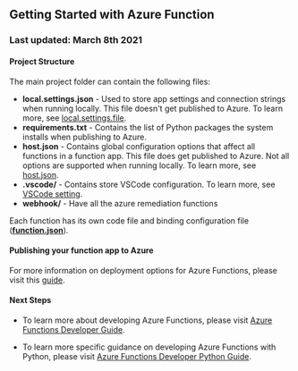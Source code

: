 ## Getting Started with Azure Function
### Last updated: March 8th 2021

#### Project Structure
The main project folder <azure> can contain the following files:

* **local.settings.json** - Used to store app settings and connection strings when running locally. This file doesn't get published to Azure. To learn more, see [local.settings.file](https://aka.ms/azure-functions/python/local-settings).
* **requirements.txt** - Contains the list of Python packages the system installs when publishing to Azure.
* **host.json** - Contains global configuration options that affect all functions in a function app. This file does get published to Azure. Not all options are supported when running locally. To learn more, see [host.json](https://aka.ms/azure-functions/python/host.json).
* **.vscode/** -  Contains store VSCode configuration. To learn more, see [VSCode setting](https://aka.ms/azure-functions/python/vscode-getting-started).
* **webhook/** -  Have all the azure remediation functions

Each function has its own code file and binding configuration file ([**function.json**](https://aka.ms/azure-functions/python/function.json)).

#### Publishing your function app to Azure 

For more information on deployment options for Azure Functions, please visit this [guide](https://docs.microsoft.com/en-us/azure/azure-functions/create-first-function-vs-code-python#publish-the-project-to-azure).

#### Next Steps

* To learn more about developing Azure Functions, please visit [Azure Functions Developer Guide](https://aka.ms/azure-functions/python/developer-guide).

* To learn more specific guidance on developing Azure Functions with Python, please visit [Azure Functions Developer Python Guide](https://aka.ms/azure-functions/python/python-developer-guide).